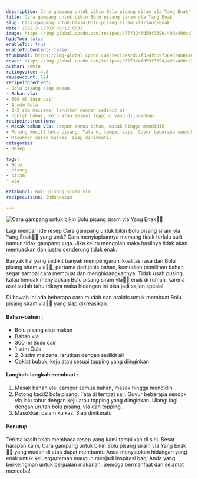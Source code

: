 ```yaml
---
description: Cara gampang untuk bikin Bolu pisang siram vla Yang Enak"
title: Cara gampang untuk bikin Bolu pisang siram vla Yang Enak
slug: Cara-gampang-untuk-bikin-Bolu-pisang-siram-vla-Yang-Enak
date: 2022-3-13T03:09:12.063Z
image: https://img-global.cpcdn.com/recipes/d77f324fd59f369d/400x400cq70/photo.jpg
hideToc: false
enableToc: true
enableTocContent: false
thumbnail: https://img-global.cpcdn.com/recipes/d77f324fd59f369d/400x400cq70/photo.jpg
cover: https://img-global.cpcdn.com/recipes/d77f324fd59f369d/400x400cq70/photo.jpg
author: admin
ratingvalue: 4.8
reviewcount: 124
recipeingredient:
- Bolu pisang siap makan
- Bahan vla:
- 300 ml Susu cair
- 1 sdm Gula
- 2-3 sdm maizena, larutkan dengan sedikit air
- Coklat bubuk, keju atau sesuai topping yang diinginkan
recipeinstructions:
- Masak bahan vla: campur semua bahan, masak hingga mendidih
- Potong kecil2 bola pisang. Tata di tempat saji. Guyur beberapa sendok vla lalu tabur dengan keju atau topping yang diinginkan. Ulangi lagi dengan urutan bolu pisang, vla dan topping.
- Masukkan dalam kulkas. Siap dinikmati.
categories:
- Resep

tags:
- Bolu
- pisang
- siram
- vla

katakunci: Bolu pisang siram vla
recipecuisine: Indonesian

---
```


![Cara gampang untuk bikin Bolu pisang siram vla Yang Enak👩‍🍳](https://img-global.cpcdn.com/recipes/d77f324fd59f369d/400x400cq70/photo.jpg)

Lagi mencari ide resep Cara gampang untuk bikin Bolu pisang siram vla Yang Enak👩‍🍳 yang unik? Cara menyiapkannya memang tidak terlalu sulit namun tidak gampang juga. Jika keliru mengolah maka hasilnya tidak akan memuaskan dan justru cenderung tidak enak.

Banyak hal yang sedikit banyak mempengaruhi kualitas rasa dari Bolu pisang siram vla👩‍🍳, pertama dari jenis bahan, kemudian pemilihan bahan segar sampai cara membuat dan menghidangkannya. Tidak usah pusing kalau hendak menyiapkan Bolu pisang siram vla👩‍🍳 enak di rumah, karena asal sudah tahu triknya maka hidangan ini bisa jadi sajian spesial.

Di bawah ini ada beberapa cara mudah dan praktis untuk membuat Bolu pisang siram vla👩‍🍳 yang siap dikreasikan.

<!--inarticleads1-->

#### Bahan-bahan :

- Bolu pisang siap makan
- Bahan vla:
- 300 ml Susu cair
- 1 sdm Gula
- 2-3 sdm maizena, larutkan dengan sedikit air
- Coklat bubuk, keju atau sesuai topping yang diinginkan

<!--inarticleads2-->

#### Langkah-langkah membuat :

1. Masak bahan vla: campur semua bahan, masak hingga mendidih
1. Potong kecil2 bola pisang. Tata di tempat saji. Guyur beberapa sendok vla lalu tabur dengan keju atau topping yang diinginkan. Ulangi lagi dengan urutan bolu pisang, vla dan topping.
1. Masukkan dalam kulkas. Siap dinikmati.

#### Penutup

Terima kasih telah membaca resep yang kami tampilkan di sini. Besar harapan kami, Cara gampang untuk bikin Bolu pisang siram vla Yang Enak👩‍🍳 yang mudah di atas dapat membantu Anda menyiapkan hidangan yang enak untuk keluarga/teman maupun menjadi inspirasi bagi Anda yang berkeinginan untuk berjualan makanan. Semoga bermanfaat dan selamat mencoba!